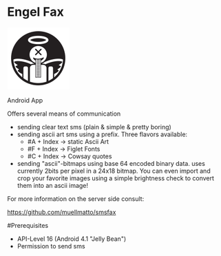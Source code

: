 # Engel Fax

![Engel Fax](https://github.com/soylentgreen81/Engel_Fax_App/blob/master/app/src/main/res/mipmap-xxhdpi/ic_launcher.png)

Android App 

Offers several means of communication
* sending clear text sms (plain & simple & pretty boring)
* sending ascii art sms using a prefix. Three flavors available: 
   * #A + Index -> static Ascii Art 
   * #F + Index -> Figlet Fonts
   * #C + Index -> Cowsay quotes
* sending "ascii"-bitmaps using base 64 encoded binary data. uses currently 2bits per pixel in a 24x18 bitmap. You can even import and crop your favorite images using a simple brightness check to convert them into an ascii image!

For more information on the server side consult:

https://github.com/muellmatto/smsfax

#Prerequisites
* API-Level 16 (Android 4.1 "Jelly Bean")
* Permission to send sms
